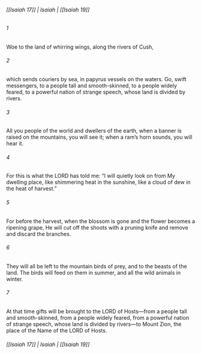 ###### [[Isaiah 17]] | Isaiah | [[Isaiah 19]]

###### 1
Woe to the land of whirring wings, along the rivers of Cush,
###### 2
which sends couriers by sea, in papyrus vessels on the waters. Go, swift messengers, to a people tall and smooth-skinned, to a people widely feared, to a powerful nation of strange speech, whose land is divided by rivers.
###### 3
All you people of the world and dwellers of the earth, when a banner is raised on the mountains, you will see it; when a ram’s horn sounds, you will hear it.
###### 4
For this is what the LORD has told me: “I will quietly look on from My dwelling place, like shimmering heat in the sunshine, like a cloud of dew in the heat of harvest.”
###### 5
For before the harvest, when the blossom is gone and the flower becomes a ripening grape, He will cut off the shoots with a pruning knife and remove and discard the branches.
###### 6
They will all be left to the mountain birds of prey, and to the beasts of the land. The birds will feed on them in summer, and all the wild animals in winter.
###### 7
At that time gifts will be brought to the LORD of Hosts—from a people tall and smooth-skinned, from a people widely feared, from a powerful nation of strange speech, whose land is divided by rivers—to Mount Zion, the place of the Name of the LORD of Hosts.

###### [[Isaiah 17]] | Isaiah | [[Isaiah 19]]
